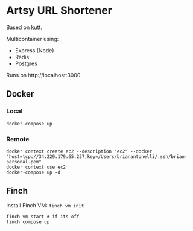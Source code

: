 # Artsy URL Shortener

Based on [kutt](https://github.com/thedevs-network/kutt).

Multicontainer using:
- Express (Node)
- Redis
- Postgres

Runs on http://localhost:3000

## Docker

### Local

```
docker-compose up
```

### Remote

```
docker context create ec2 --description "ec2" --docker "host=tcp://34.229.179.65:237,key=/Users/brianantonelli/.ssh/brian-personal.pem"
docker context use ec2
docker-compose up -d
```

## Finch

Install Finch VM: `finch vm init`

```
finch vm start # if its off
finch compose up
```